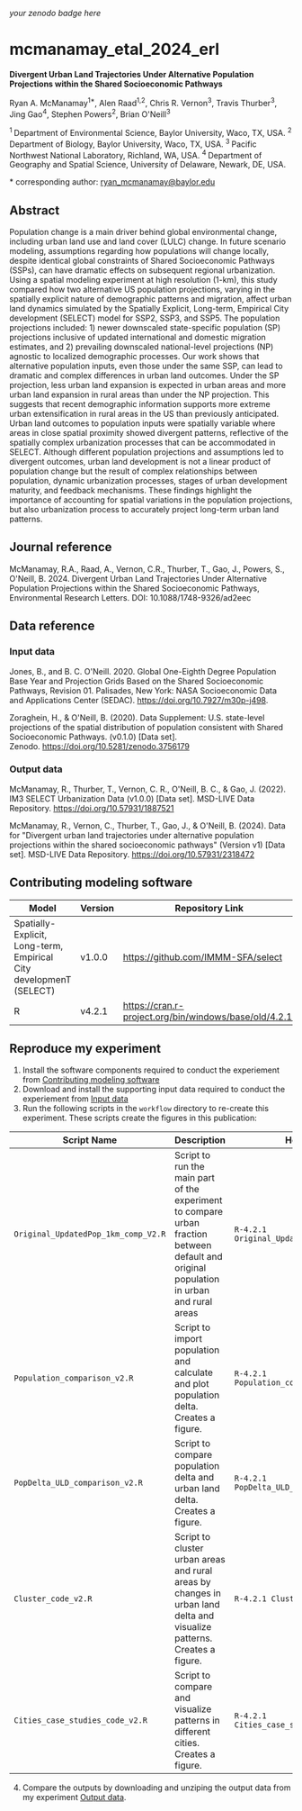 _your zenodo badge here_

# mcmanamay_etal_2024_erl

**Divergent Urban Land Trajectories Under Alternative Population Projections within the Shared Socioeconomic Pathways**

Ryan A. McManamay<sup>1\*</sup>, Alen Raad<sup>1,2</sup>, Chris R. Vernon<sup>3</sup>, Travis Thurber<sup>3</sup>, Jing Gao<sup>4</sup>, Stephen Powers<sup>2</sup>, Brian O'Neill<sup>3</sup>

<sup>1 </sup> Department of Environmental Science, Baylor University, Waco, TX, USA.
<sup>2 </sup> Department of Biology, Baylor University, Waco, TX, USA.
<sup>3 </sup> Pacific Northwest National Laboratory, Richland, WA, USA.
<sup>4 </sup> Department of Geography and Spatial Science, University of Delaware, Newark, DE, USA.

\* corresponding author:  ryan_mcmanamay@baylor.edu

## Abstract
Population change is a main driver behind global environmental change, including urban land use and land cover (LULC) change. In future scenario modeling, assumptions regarding how populations will change locally, despite identical global constraints of Shared Socioeconomic Pathways (SSPs), can have dramatic effects on subsequent regional urbanization. Using a spatial modeling experiment at high resolution (1-km), this study compared how two alternative US population projections, varying in the spatially explicit nature of demographic patterns and migration, affect urban land dynamics simulated by the Spatially Explicit, Long-term, Empirical City development (SELECT) model for SSP2, SSP3, and SSP5. The population projections included: 1) newer downscaled state-specific population (SP) projections inclusive of updated international and domestic migration estimates, and 2) prevailing downscaled national-level projections (NP) agnostic to localized demographic processes. Our work shows that alternative population inputs, even those under the same SSP, can lead to dramatic and complex differences in urban land outcomes. Under the SP projection, less urban land expansion is expected in urban areas and more urban land expansion in rural areas than under the NP projection. This suggests that recent demographic information supports more extreme urban extensification in rural areas in the US than previously anticipated. Urban land outcomes to population inputs were spatially variable where areas in close spatial proximity showed divergent patterns, reflective of the spatially complex urbanization processes that can be accommodated in SELECT. Although different population projections and assumptions led to divergent outcomes, urban land development is not a linear product of population change but the result of complex relationships between population, dynamic urbanization processes, stages of urban development maturity, and feedback mechanisms. These findings highlight the importance of accounting for spatial variations in the population projections, but also urbanization process to accurately project long-term urban land patterns.

## Journal reference
McManamay, R.A., Raad, A., Vernon, C.R., Thurber, T., Gao, J., Powers, S., O'Neill, B. 2024. Divergent Urban Land Trajectories Under Alternative Population Projections within the Shared Socioeconomic Pathways, Environmental Research Letters. DOI: 10.1088/1748-9326/ad2eec

## Data reference

### Input data

Jones, B., and B. C. O'Neill. 2020. Global One-Eighth Degree Population Base Year and Projection Grids Based on the Shared Socioeconomic Pathways, Revision 01. Palisades, New York: NASA Socioeconomic Data and Applications Center (SEDAC). https://doi.org/10.7927/m30p-j498.

Zoraghein, H., & O'Neill, B. (2020). Data Supplement: U.S. state-level projections of the spatial distribution of population consistent with Shared Socioeconomic Pathways. (v0.1.0) [Data set]. Zenodo. https://doi.org/10.5281/zenodo.3756179

### Output data

McManamay, R., Thurber, T., Vernon, C. R., O'Neill, B. C., & Gao, J. (2022). IM3 SELECT Urbanization Data (v1.0.0) [Data set]. MSD-LIVE Data Repository. https://doi.org/10.57931/1887521

McManamay, R., Vernon, C., Thurber, T., Gao, J., & O'Neill, B. (2024). Data for "Divergent urban land trajectories under alternative population projections within the shared socioeconomic pathways" (Version v1) [Data set]. MSD-LIVE Data Repository. https://doi.org/10.57931/2318472

## Contributing modeling software
| Model | Version | Repository Link | DOI |
|-------|---------|-----------------|-----|
| Spatially-Explicit, Long-term, Empirical City developmenT (SELECT) | v1.0.0 | https://github.com/IMMM-SFA/select | https://doi.org/10.5281/zenodo.7083151 |
| R | v4.2.1 | https://cran.r-project.org/bin/windows/base/old/4.2.1/ | |

## Reproduce my experiment

1. Install the software components required to conduct the experiement from [Contributing modeling software](#contributing-modeling-software)
2. Download and install the supporting input data required to conduct the experiement from [Input data](#input-data)
3. Run the following scripts in the `workflow` directory to re-create this experiment. These scripts create the figures in this publication:

| Script Name | Description | How to Run |
| --- | --- | --- |
| `Original_UpdatedPop_1km_comp_V2.R` | Script to run the main part of the experiment to compare urban fraction between default and original population in urban and rural areas  | `R-4.2.1 Original_UpdatedPop_1km_comp_V2.R` |
| `Population_comparison_v2.R` | Script to import population and calculate and plot population delta. Creates a figure. | `R-4.2.1 Population_comparison_v2.R` |
| `PopDelta_ULD_comparison_v2.R` | Script to compare population delta and urban land delta. Creates a figure. | `R-4.2.1 PopDelta_ULD_comparison_v2.R` |
| `Cluster_code_v2.R` | Script to cluster urban areas and rural areas by changes in urban land delta and visualize patterns. Creates a figure. | `R-4.2.1 Cluster_code_v2.R`|
| `Cities_case_studies_code_v2.R` | Script to compare and visualize patterns in different cities. Creates a figure. | `R-4.2.1 Cities_case_studies_code_v2.R`|

4. Compare the outputs by downloading and unziping the output data from my experiment [Output data](#output-data).
